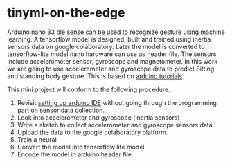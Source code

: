 # tinyml-on-the-edge
Arduino nano 33 ble sense can be used to recognize gesture using machine learning. A tensorflow model is designed, built and trained using inertia sensors data on google colaboratory. Later the model is converted to tensorflow-lite model nano hardware can use as header file. The sensors include accelerometer sensor, gyroscope and magnetometer. In this work we are going to use accelerometer and gyroscope data to predict Sitting and standing body gesture. This is based on [arduino tutorials](https://github.com/arduino/ArduinoTensorFlowLiteTutorials).

This mini project will conform to the following procedure.
1. Revisit [setting up arduino IDE](https://github.com/billiyz/nano-33-ble-sense) without going through the programming part on sensor data collection.
2. Look into accelerometer and gyroscope (inertia sensors)
3. Write a sketch to collect accelerometer and gyroscope sensors data
4. Upload the data to the google colaboratory platform.
5. Train a neural
6. Convert the model into tensorflow lite model
7. Encode the model in arduino header file.


